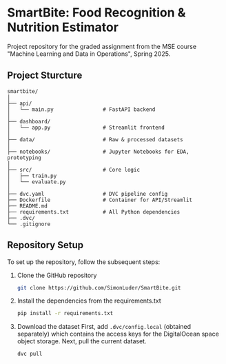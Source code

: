 # SmartBite: Food Recognition & Nutrition Estimator

Project repository for the graded assignment from the MSE course "Machine Learning and Data in Operations​", Spring 2025​.

## Project Sturcture
```
smartbite/
│
├── api/
│   └── main.py                # FastAPI backend
│
├── dashboard/
│   └── app.py                 # Streamlit frontend
│
├── data/                      # Raw & processed datasets
│
├── notebooks/                 # Jupyter Notebooks for EDA, prototyping
│
├── src/                       # Core logic
│   ├── train.py
│   └── evaluate.py
│
├── dvc.yaml                   # DVC pipeline config
├── Dockerfile                 # Container for API/Streamlit
├── README.md
├── requirements.txt           # All Python dependencies
├── .dvc/
└── .gitignore
```

## Repository Setup

To set up the repository, follow the subsequent steps:

1. Clone the GitHub repository
    ```sh
    git clone https://github.com/SimonLuder/SmartBite.git
    ```

2. Install the dependencies from the requirements.txt
    ```sh
    pip install -r requirements.txt
    ```

3. Download the dataset
First, add `.dvc/config.local` (obtained separately) which contains the access keys for the DigitalOcean space object storage. Next, pull the current dataset.
    ```sh
    dvc pull
    ```